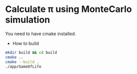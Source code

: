 # Calculate π using MonteCarlo simulation

You need to have cmake installed.

* How to build

```bash
mkdir build && cd build
cmake ..
cmake --build . 
./app/GameOfLife
```
